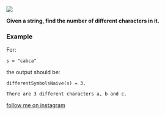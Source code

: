 <a href="https://www.instagram.com/9_Tay"><img src="https://img.shields.io/badge/instagram-%23E4415F?style=flat&logo=instagram&logoColor=white"/></a>

**Given a string, find the number of different characters in it.**

### Example

For:

```
s = "cabca"
```

the output should be:

```
differentSymbolsNaive(s) = 3.

There are 3 different characters a, b and c.
```

[follow me on instagram](https://www.instagram.com/9_tay)